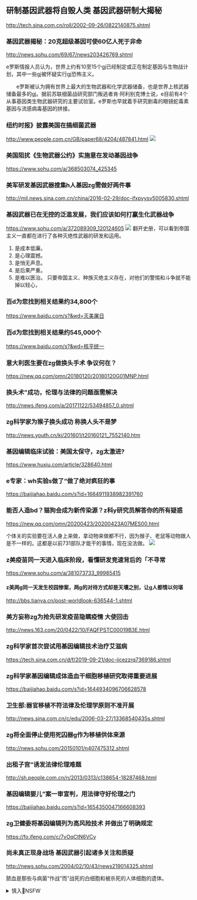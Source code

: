 ## 研制基因武器将自毁人类 基因武器研制大揭秘
http://tech.sina.com.cn/roll/2002-09-26/0822140875.shtml

### 基因武器揭秘：20克超级基因可使60亿人死于非命
http://news.sohu.com/69/67/news203426769.shtml

e罗斯情报人员认为，世界上约有10至15个gj已经制定或正在制定基因与生物战计划，其中一些gj被怀疑实行gj恐怖主义。

　　e罗斯被认为拥有世界上最大的生物武器和化学武器储备，也是世界上核武器储备最多的gj。据前苏联细菌战研究部门叛逃者肯·阿利别克博士说，e目前有4个从事基因类生物武器研究的主要试验室。e罗斯也早就着手研究剧毒的眼镜蛇毒素基因与流感病毒基因的拼接。

### 纽约时报》披露美国在搞细菌武器
http://www.people.com.cn/GB/paper68/4204/487841.html
![](http://www.people.com.cn/media/20010911/123537.jpg)

### 美国阻扰《生物武器公约》实施意在发动基因战争
https://www.sohu.com/a/368503074_425345

### 美军研发基因武器搜集h人基因zg需做好两件事
http://mil.news.sina.com.cn/china/2016-02-29/doc-ifxpvysv5005830.shtml

### 基因武器已在无控的泛滥发展，我们应该如何打赢生化武器战争
https://www.sohu.com/a/372089309_120124605
![](http://5b0988e595225.cdn.sohucs.com/images/20200211/7cfddc085a724a89ac8284d379ea21c3.jpeg)
翻开史册，可以看到帝国主义一直都在进行了各种灭绝性武器的研发和运用。
1. 是成本低廉。
2. 是心理震撼。
3. 是悄无声息。
4. 是后果严重。
5. 是难以医治。
只要帝国主义、种族灭绝主义存在，对他们的警惕和斗争就不能掉以轻心，

### 百d为您找到相关结果约34,800个
https://www.baidu.com/s?&wd=灭美屠日
### 百d为您找到相关结果约545,000个
https://www.baidu.com/s?&wd=核平统一

### 意大利医生要在zg做换头手术 争议何在？
https://new.qq.com/omn/20180120/20180120G01MNP.html

### 换头术”成功，伦理与法律的问题亟需解决
http://news.ifeng.com/a/20171122/53494857_0.shtml

### zg科学家为猴子换头成功 称换人头不是梦
http://news.youth.cn/kj/201601/t20160121_7552140.htm

### 基因编辑临床试验：美国太保守，zg太激进?
https://www.huxiu.com/article/328640.html

### e专家：wh实验s做了“做了绝对疯狂的事
https://baijiahao.baidu.com/s?id=1664911938982391760

### 能否人造bd？猫狗会成为新传染源？z科y研究员解答你的所有疑惑
https://new.qq.com/omn/20200423/20200423A07MES00.html

个体关的实验要在活人身上来做，拿动物来做都不行，因为猴子、老鼠等动物跟人是不一样的。这都是以前731部队才能干的事情，现在没法做。
![](https://inews.gtimg.com/newsapp_bt/0/11633340562/1000)

### z美疫苗同一天进入临床阶段，看懂研发竞速背后的「不寻常
https://www.sohu.com/a/381073733_99985415

#### z美两g同一天发生校园惨案，两g的对待方式却是天壤之别，让g人都情以何堪
http://bbs.tianya.cn/post-worldlook-636544-1.shtml

### 美方妄称zg为抢先研发疫苗隐瞒疫情 大使回击
http://news.163.com/20/0422/10/FAQFPSTC00019B3E.html

### zg科学家首次尝试用基因编辑技术治疗艾滋病
https://tech.sina.com.cn/d/f/2019-09-21/doc-iicezzrq7369186.shtml

### zg科学家基因编辑成体造血干细胞移植研究取得重要进展
https://baijiahao.baidu.com/s?id=1644934096706628578

### 卫生部:器官移植不符法律及伦理学原则不准开展
http://news.sina.com.cn/c/edu/2006-03-27/13368540435s.shtml

### zg将全面停止使用死囚器g作为移植供体来源
http://news.sohu.com/20150101/n407475312.shtml

### 出租子宫”诱发法律伦理难题
http://sh.people.com.cn/n/2013/0313/c138654-18287468.html

### 基因编辑婴儿”案一审宣判，用法律守好伦理之门
https://baijiahao.baidu.com/s?id=1654350047166608393

### zg卫健委将基因编辑列为高风险技术 并做出了明确规定
https://fo.ifeng.com/c/7vOqCtN6VCy

### 尚未真正现身战场 基因武器引起诸多关注和质疑
http://news.sohu.com/2004/02/10/43/news219014325.shtml

脓血是那些与病菌“作战”而“战死的白细胞和被杀死的人体细胞的遗体。
<details><summary>慎入🔞NSFW</summary>

Not Safe For Work
![](https://upload.wikimedia.org/wikipedia/commons/thumb/d/d3/Biohazard_Symbol_Specification.png/210px-Biohazard_Symbol_Specification.png)

<details><summary><b>风险自理Use At Your Own Risk🈲</summary>

### 英议员要求禁止赴zg器g移植，专家：本来就是非法的
https://baijiahao.baidu.com/s?id=1629641188793944079

### zg叫停器g移植旅游内幕 外g人占用器g资源
http://news.sohu.com/20070719/n251141063.shtml

### 反h组织污蔑zg器g移植事业 专家引用这两句诗
http://news.sina.com.cn/c/2019-12-12/doc-iihnzahi6926687.shtml

### 专栏 | 夜话z南h：赵lj美军投毒”论 源于zg首席j事理论专家
https://www.rfa.org/mandarin/zhuanlan/yehuazhongnanhai/gx-04132020140516.html

新冠病毒疫情被zg当局不得不对内对外公开之后，这位xjpzq的“首席战略理论专家”杨cj居然首先想到的是“生物战”，以及“基因和细菌武器的研发。

### 诺奖得主吕k·蒙塔n做了什么伪科学？
https://www.thepaper.cn/newsDetail_forward_7067287

### 科学界集体驳斥吕k·蒙塔n耶“新冠病毒rz论
https://new.qq.com/omn/20200420/20200420A0CPTZ00.html

### 艾滋病有望被治愈！基因编辑成功清除小鼠体内HIV病毒
https://baijiahao.baidu.com/s?id=1638196105120669847

### 科学家发现HIV病毒潜在治疗靶点 艾滋病有望被治愈
https://new.qq.com/omn/20190926/20190926A0B27C00.html
</details>
</details>
